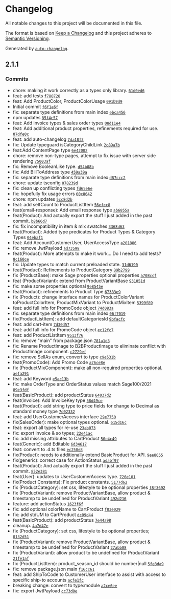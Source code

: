 # Changelog

All notable changes to this project will be documented in this file.

The format is based on [Keep a Changelog](https://keepachangelog.com/en/1.0.0/)
and this project adheres to [Semantic Versioning](https://semver.org/spec/v2.0.0.html).

Generated by [`auto-changelog`](https://github.com/CookPete/auto-changelog).

## 2.1.1

### Commits

- chore: making it work correctly as a types only library. [`61d0ed6`](https://github.com/ChumsInc/b2b-types/commit/61d0ed6fb2028aa10b2b7f32c937e9868ff05e80)
- feat: add tests [`f780728`](https://github.com/ChumsInc/b2b-types/commit/f780728cff4cdfb68d44ef7fad883a4ec8f8ae00)
- feat: Add ProductColor, ProductColorUsage [`091b9d9`](https://github.com/ChumsInc/b2b-types/commit/091b9d91fd334fbc6b28e495e58f577458829be3)
- Initial commit [`f6f1a6f`](https://github.com/ChumsInc/b2b-types/commit/f6f1a6f51eaa13faf5f03cb68d74fabc37bbfacf)
- fix: separate type definitions from main index [`ebca456`](https://github.com/ChumsInc/b2b-types/commit/ebca456c20e619693f779d07e987090f6be3715e)
- npm updates [`85f4c57`](https://github.com/ChumsInc/b2b-types/commit/85f4c57daeb53e066082482f03ff4f4a9adc73d7)
- feat: Add invoice types & sales order types [`08d11e4`](https://github.com/ChumsInc/b2b-types/commit/08d11e4dc47bb05f395c8e3a6c7fffeb4883080a)
- feat: Add additional product properties, refinements required for use. [`07dfe0c`](https://github.com/ChumsInc/b2b-types/commit/07dfe0c95e161ef37b739a4eb1d0dac6fbb1e3bb)
- feat: add auto-changelog [`7da18f3`](https://github.com/ChumsInc/b2b-types/commit/7da18f35a3bb22a1107f1ccb7b06f6d015a0818c)
- fix: Update typeguard isCategoryChildLink [`2c89a7b`](https://github.com/ChumsInc/b2b-types/commit/2c89a7b6165dd12bc810f96f254d3a044484d04d)
- feat:Add ContentPage type [`6e42002`](https://github.com/ChumsInc/b2b-types/commit/6e42002b041ae68e8cb6bb6a5a9047d033de810c)
- chore: remove non-type pages, attempt to fix issue with server side rendering [`75003af`](https://github.com/ChumsInc/b2b-types/commit/75003af2935a88ea7153ae40fd5f273ebec46793)
- fix: Remove BooleanLike type. [`d54b08b`](https://github.com/ChumsInc/b2b-types/commit/d54b08be85ef848df9cb22db816e2c3a8fc007d9)
- fix: Add BillToAddress type [`459a39a`](https://github.com/ChumsInc/b2b-types/commit/459a39ae09b830228d411ed0bcc0d5af178a9962)
- fix: separate type definitions from main index [`d87ccc2`](https://github.com/ChumsInc/b2b-types/commit/d87ccc23ce09011949e59468b390360e13f87549)
- chore: update tsconfig [`078239d`](https://github.com/ChumsInc/b2b-types/commit/078239d741b165868245c7e2f760fc764f16a203)
- fix: clean up conflicting types [`fd65e6e`](https://github.com/ChumsInc/b2b-types/commit/fd65e6e74931cfb16f67f17a12ab02377a496cbd)
- fix: hopefully fix usage errors [`60c8642`](https://github.com/ChumsInc/b2b-types/commit/60c8642a58230c1cdb53ee6e70a752d16ae96050)
- chore: npm updates [`5cc8d2b`](https://github.com/ChumsInc/b2b-types/commit/5cc8d2b0bac3a2915ab49c6ac1e80e473be149a3)
- feat: add selfCount to ProductListItem [`56efcc8`](https://github.com/ChumsInc/b2b-types/commit/56efcc87f63046529931687316a00c0db1ae02a2)
- feat(email-response): Add email response type [`ab6855a`](https://github.com/ChumsInc/b2b-types/commit/ab6855aa6dc9fa3b17f784b66e121f9d406cb17e)
- feat(Product): And actually export the stuff I just added in the past commit. [`b8b66d7`](https://github.com/ChumsInc/b2b-types/commit/b8b66d71b1bfafb7021e3b3fde190eca495abcc0)
- fix: fix incompatibility in item & mix swatches [`3368d63`](https://github.com/ChumsInc/b2b-types/commit/3368d63b51c2109ddaaf7905bb878e8ac3b83a7d)
- feat(Product): Added type predicates for Product Types & Category Types [`04ebaf1`](https://github.com/ChumsInc/b2b-types/commit/04ebaf1f8c3c77a6d71e4e3d6e01f367a84c2e56)
- feat: Add AccountCustomerUser, UserAccessType [`a201886`](https://github.com/ChumsInc/b2b-types/commit/a201886ff7e1c6dff4267d6d181ab1ca844c1378)
- fix: remove JwtPayload [`ad73598`](https://github.com/ChumsInc/b2b-types/commit/ad73598a44f62affa32741a7f73658bee2f800fe)
- feat(Product): More attempts to make it work... Do I need to add tests? [`8c160ce`](https://github.com/ChumsInc/b2b-types/commit/8c160ce2385118d993ea4aafe312d667dd62bbc1)
- fix: Update types to match current preloaded state. [`31d6190`](https://github.com/ChumsInc/b2b-types/commit/31d6190e9b28ba3bfdaa1bf4be9febd69229051c)
- feat(Product): Refinements to ProductCategory [`89b2799`](https://github.com/ChumsInc/b2b-types/commit/89b27999f994c1841e777b79ac9901c852dc6066)
- fix (ProductBase): make Sage properties optional properties [`a708ccf`](https://github.com/ChumsInc/b2b-types/commit/a708ccf8a557843cafa9952f734881492d4f96f3)
- feat (ProductVariant): extend from ProductVariantBase [`931051d`](https://github.com/ChumsInc/b2b-types/commit/931051d31e5f5c8ac9867e2eef497accc91d45b8)
- fix: make some properties optional [`9e8545e`](https://github.com/ChumsInc/b2b-types/commit/9e8545eee98ee9ba99be31557826875890645346)
- feat(Product): refinements to Product Type [`67383e9`](https://github.com/ChumsInc/b2b-types/commit/67383e9aefff7973bb254ad7326fb219a24194a0)
- fix (Product): change interface names for ProductColorVariant toProductColorItem, ProductMixVariant to ProductMixItem [`5399f89`](https://github.com/ChumsInc/b2b-types/commit/5399f89cc4e07f7c8c25a3b4940520623aa20cbc)
- feat: add full info for PromoCode object [`74d083a`](https://github.com/ChumsInc/b2b-types/commit/74d083a6f7fb93e4a6fb648cc199f2bea6380876)
- fix: separate type definitions from main index [`06f7019`](https://github.com/ChumsInc/b2b-types/commit/06f70198706f738a57ebd27623178b6696579926)
- fix(ProductListItem): add defaultCategoriesId [`9bfacfc`](https://github.com/ChumsInc/b2b-types/commit/9bfacfcc1dbf70986a3ea4ff789d38c2f47297b6)
- feat: add cart-item [`7d30d57`](https://github.com/ChumsInc/b2b-types/commit/7d30d571c4a856d88ca053b79a0329c14b514e17)
- feat: add full info for PromoCode object [`ec12fc7`](https://github.com/ChumsInc/b2b-types/commit/ec12fc7daf72c22d31b488255aa7e507aeabacc6)
- feat: add ProductListItem [`9513f76`](https://github.com/ChumsInc/b2b-types/commit/9513f76457ba628144cff58ed1e56dccfa3b16cc)
- fix: remove "main" from package.json [`781a1d3`](https://github.com/ChumsInc/b2b-types/commit/781a1d3eab960c42121ee5a7e64a1d1d74d7b71a)
- fix: Rename ProductImage to B2BProductImage to eliminate conflict with ProductImage component. [`c2729ef`](https://github.com/ChumsInc/b2b-types/commit/c2729ef5d1fc9dabc535a9e9b4b1962357abc3de)
- fix: remove SellAs enum, convert to type [`c9e531b`](https://github.com/ChumsInc/b2b-types/commit/c9e531be09b08c9218e1d7f9c647d3bec8194400)
- feat(PromoCode): Add Promo Code [`a76ce8e`](https://github.com/ChumsInc/b2b-types/commit/a76ce8eee3fd4109b86f4f430c304105904c6674)
- fix (ProductMixComponent): make all non-required properties optional. [`aefa291`](https://github.com/ChumsInc/b2b-types/commit/aefa29154849485b3bb4a905e229ffec39f7e274)
- feat: add Keyword [`e5ac13b`](https://github.com/ChumsInc/b2b-types/commit/e5ac13bf7db5404fda0f13c537f7db8b9f781263)
- fix: make OrderType and OrderStatus values match Sage100/2021 [`89e3fdf`](https://github.com/ChumsInc/b2b-types/commit/89e3fdf0e9305e3c8efbf6116fc112a6dde24c73)
- feat(BasicProduct): add productStatus [`64037d2`](https://github.com/ChumsInc/b2b-types/commit/64037d2877c82db27ba3eaf67371d3b1c2e0fd2a)
- feat(invoice): Add InvoiceKey type [`58d49ce`](https://github.com/ChumsInc/b2b-types/commit/58d49ce4d41216ffdcef876a0b45fac2ad03832c)
- feat(Product): add string type to price fields for change to Decimal as standard money type [`7d02332`](https://github.com/ChumsInc/b2b-types/commit/7d02332111017e5f9520136c21243e76fe094e66)
- feat: add UserCustomerAccess interface [`29e7750`](https://github.com/ChumsInc/b2b-types/commit/29e7750f55c1925aacb0f75f8924a3e0f6ca52b1)
- fix(SalesOrder): make optional types optional. [`615d16c`](https://github.com/ChumsInc/b2b-types/commit/615d16cca377f5d5274c8a8733b24257ff7c0949)
- feat: export all types for re-use [`23ab073`](https://github.com/ChumsInc/b2b-types/commit/23ab073f057928f53d52a9ddb0567d2e8541d899)
- fix: export invoice & so types; [`22e41ac`](https://github.com/ChumsInc/b2b-types/commit/22e41ac7972b33f0264c110b10a8776f12bc85d4)
- fix: add missing attributes to CartProduct [`50e4c49`](https://github.com/ChumsInc/b2b-types/commit/50e4c49f073cdb5957dfbef668ae86e57a0f11b3)
- feat(Generic): add Editable [`6d34617`](https://github.com/ChumsInc/b2b-types/commit/6d3461750f9802035daf5d45418340f52f398753)
- feat: convert to .d.ts files [`ec250e8`](https://github.com/ChumsInc/b2b-types/commit/ec250e8f996106787179d88e97919af6da657d93)
- fix(Product): needs to additionally extend BasicProduct for API. [`9ee8055`](https://github.com/ChumsInc/b2b-types/commit/9ee8055386e641f442c81d3207336d9423719d85)
- fix(generic): correct case for  ActionStatus [`adabf97`](https://github.com/ChumsInc/b2b-types/commit/adabf970f0ec9ef268252a75bdf89ac06a9c5520)
- feat(Product): And actually export the stuff I just added in the past commit. [`852e381`](https://github.com/ChumsInc/b2b-types/commit/852e381b195e66daa99b107cc0425f560998633c)
- feat(User): updates to UserCustomerAccess type. [`726e101`](https://github.com/ChumsInc/b2b-types/commit/726e1012bf39cb2fb6c7160cbf30525ba0fd4ddc)
- fix(Product Constants): Fix product constants. [`5177d62`](https://github.com/ChumsInc/b2b-types/commit/5177d62ce0000166a4c4e837f510f4854b4be428)
- fix (ProductCategory): set css, lifestyle to be optional properties [`f8f3692`](https://github.com/ChumsInc/b2b-types/commit/f8f3692e67b343cd5223870cfac0997396c7b3a1)
- fix (ProductVariant): remove ProductVariantBase, allow product & timestamp to be undefined for ProductVariant [`492d216`](https://github.com/ChumsInc/b2b-types/commit/492d216850e1804b9fb04f16e62754e35988a713)
- feature: add actionStatus [`1623f6f`](https://github.com/ChumsInc/b2b-types/commit/1623f6fffdf52e44e9da481bda2f4a8d04fea9b9)
- fix: add optional colorName to CartProduct [`f83e029`](https://github.com/ChumsInc/b2b-types/commit/f83e02996519e58afa2aef05a9185c2eba73c306)
- fix: add stdUM to CartProduct [`dc09d44`](https://github.com/ChumsInc/b2b-types/commit/dc09d44ca0f2b7afaea12dcca7c588e36be24e2b)
- feat(BasicProduct): add productStatus [`7e44a98`](https://github.com/ChumsInc/b2b-types/commit/7e44a9899753f23569c1b41589f58fa408463dad)
- cleanup. [`4a7d47e`](https://github.com/ChumsInc/b2b-types/commit/4a7d47e62ded81ee9db8906ba1f733340359f596)
- fix (ProductCategory): set css, lifestyle to be optional properties; [`0132d51`](https://github.com/ChumsInc/b2b-types/commit/0132d510d19ab7a6b4bcfee92343892c0bc2f3d8)
- fix (ProductVariant): remove ProductVariantBase, allow product & timestamp to be undefined for ProductVariant [`27abb88`](https://github.com/ChumsInc/b2b-types/commit/27abb887e235c2ecf75f12bc58d41a24eba9ebbb)
- fix (ProductVariant): allow product to be undefined for ProductVariant [`21fe1af`](https://github.com/ChumsInc/b2b-types/commit/21fe1afcd85e19de4271d9e850c1479f01162f13)
- fix (ProductListItem): product_season_id should be number|null [`5fe8da9`](https://github.com/ChumsInc/b2b-types/commit/5fe8da9a620ea5278a71944bccff640334a0dbc0)
- fix: remove package.json main [`f16cc61`](https://github.com/ChumsInc/b2b-types/commit/f16cc610955759e8d6520eecf7ffd20924540de8)
- feat: add ShipToCode to CustomerUser interface to assist with access to specific ship-to accounts [`acfe1fc`](https://github.com/ChumsInc/b2b-types/commit/acfe1fc643252bd13bd1a46034bea1c5c06519d1)
- breaking change: convert to type:module [`a2ce6ee`](https://github.com/ChumsInc/b2b-types/commit/a2ce6eed76e72f66367cd74be29799ba8062e6a1)
- fix: export JwtPayload [`cc73d0e`](https://github.com/ChumsInc/b2b-types/commit/cc73d0ea4ecff81089b8dec90ee91c47948fcd19)
